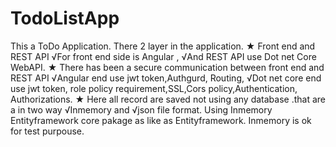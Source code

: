 # TodoListApp
This a ToDo Application. 
There  2 layer in the application.
★ Front end and REST API
  √For front end side is Angular , 
  √And REST API use Dot net Core WebAPI.
★ There has been a secure communication between front end and REST API
  √Angular  end use jwt token,Authgurd, Routing,
  √Dot net core end use jwt token, role policy requirement,SSL,Cors policy,Authentication, Authorizations.
★ Here all record are saved not using any database .that are a
 in two way
  √Inmemory and 
  √json file format.
Using Inmemory Entityframework  core pakage as like as Entityframework. 
Inmemory is ok for test purpouse.   



